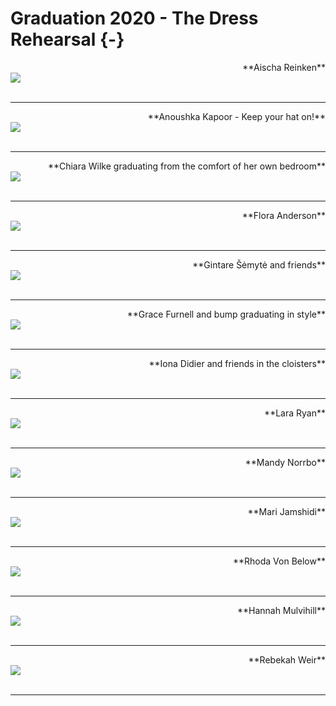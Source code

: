 # Graduation 2020 - The Dress Rehearsal {-}


<div>
<span style = "float: right;">**Aischa Reinken**</span>
<br>
<img src="images/Aischa_grad.jpg"> 
</div>


<div>
<br>
</div>

---

<div>
<span style = "float: right;">**Anoushka Kapoor - Keep your hat on!**</span>
<br>
<img src="images/Anoushka_grad_2.jpg"> 
</div>


<div>
<br>
</div>

---

<div>
<span style = "float: right;">**Chiara Wilke graduating from the comfort of her own bedroom**</span>
<br>
<img src="images/Chiara_grad.jpg"> 
</div>


<div>
<br>
</div>

---

<div>
<span style = "float: right;">**Flora Anderson**</span>
<br>
<img src="images/Flora_grad.jpg"> 
</div>


<div>
<br>
</div>

---

<div>
<span style = "float: right;">**Gintare Šėmytė and friends**</span>
<br>
<img src="images/Gintare_grad.jpg"> 
</div>


<div>
<br>
</div>

---

<div>
<span style = "float: right;">**Grace Furnell and bump graduating in style**</span>
<br>
<img src="images/Grace_grad.JPEG"> 
</div>


<div>
<br>
</div>

---

<div>
<span style = "float: right;">**Iona Didier and friends in the cloisters**</span>
<br>
<img src="images/Iona_grad.jpg"> 
</div>


<div>
<br>
</div>

---

<div>
<span style = "float: right;">**Lara Ryan**</span>
<br>
<img src="images/LaraRyanGraduation.jpg"> 
</div>


<div>
<br>
</div>

---

<div>
<span style = "float: right;">**Mandy Norrbo**</span>
<br>
<img src="images/mandy_graduation_grad.jpg"> 
</div>


<div>
<br>
</div>

---
<div>
<span style = "float: right;">**Mari Jamshidi**</span>
<br>
<img src="images/Mari_Jamshidi_grad.jpg"> 
</div>


<div>
<br>
</div>

---


<div>
<span style = "float: right;">**Rhoda Von Below**</span>
<br>
<img src="images/Rhona_Von_Below_grad.JPG"> 
</div>


<div>
<br>
</div>

---

<div>
<span style = "float: right;">**Hannah Mulvihill**</span>
<br>
<img src="images/hannah.jpg"> 
</div>


<div>
<br>
</div>

---

<div>
<span style = "float: right;">**Rebekah Weir**</span>
<br>
<img src="images/Rebekah_grad.jpeg"> 
</div>


<div>
<br>
</div>

---
